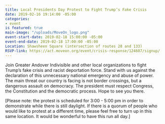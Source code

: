 ```yaml
---
title: Local Presidents Day Protest to Fight Trump’s Fake Crisis
date: 2019-02-16 19:14:00 -05:00
categories:
- event
is featured: true
main-image: "/uploads/MoveOn_logo.png"
event-start-date: 2019-02-18 15:00:00 -05:00
event-end-date: 2019-02-18 17:00:00 -05:00
Location: Shawsheen Square (intersection of routes 28 and 133)
RSVP-link: https://act.moveon.org/event/crisis-response/124607/signup/
---
```


Join Greater Andover Indivisible and other local organizations to fight Trump’s fake crisis and racist deportation force. Stand with us against the declaration of this unnecessary national emergency and abuse of power. The main threat our country is facing is not border crossings, but a dangerous assault on democracy. The president must respect Congress, the Constitution and the democratic process. Hope to see you there.

[Please note: the protest is scheduled for 3:00 - 5:00 pm in order to demonstrate while there is still daylight. If there is a quorum of people who would like to protest at a different time, please feel free to turn up in this same location. It would be wonderful to have this run all day.]